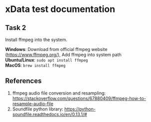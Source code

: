 # xData test documentation

## Task 2
Install ffmpeg into the system.

**Windows**: Download from official ffmpeg website (https://www.ffmpeg.org/), Add ffmpeg into system path \
**Ubuntu/Linux**: ``` sudo apt install ffmpeg ``` \
**MacOS**: ``` brew install ffmpeg ```


## References
1. ffmpeg audio file conversion and resampling: https://stackoverflow.com/questions/67880409/ffmpeg-how-to-resample-audio-file
2. Soundfile python library: https://python-soundfile.readthedocs.io/en/0.13.1/#

